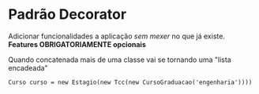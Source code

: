 # Padrão Decorator

Adicionar funcionalidades a aplicação *sem mexer* no que já existe.  
**Features OBRIGATORIAMENTE opcionais**

Quando concatenada mais de uma classe vai se tornando uma "lista encadeada"

```Curso curso = new Estagio(new Tcc(new CursoGraduacao('engenharia'))))```
